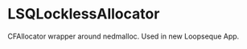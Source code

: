 LSQLocklessAllocator
====================

CFAllocator wrapper around nedmalloc. Used in new Loopseque App.
